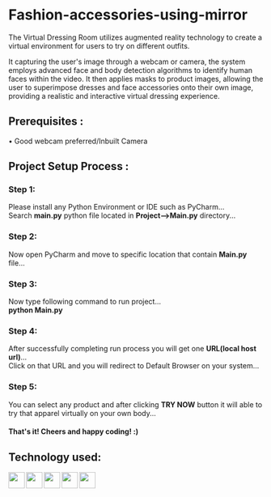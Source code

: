 # Fashion-accessories-using-mirror
The Virtual Dressing Room utilizes augmented reality technology to create a virtual environment for users to try on different outfits.

It capturing the user's image through a webcam or camera, the system employs advanced face and body detection algorithms to identify human faces within the video. It then applies masks to product images, allowing the user to superimpose dresses and face accessories onto their own image, providing a realistic and interactive virtual dressing experience.



<h2>Prerequisites :</h2>
• Good webcam preferred/Inbuilt Camera


<h2>Project Setup Process :</h2>

<h3>Step 1:</h3> 
Please install any Python Environment or IDE such as PyCharm...<br>
Search <b>main.py</b> python file located in <b>Project-->Main.py</b> directory...<br>

<h3>Step 2:</h3> 
Now open PyCharm and move to specific location that contain <b>Main.py</b> file...<br>

<h3>Step 3:</h3> 
Now type following command to run project...<br>
<b>python Main.py</b><br>

<h3>Step 4:</h3> 
After successfully completing run process you will get one <b>URL(local host url)</b>...<br>
Click on that URL and you will redirect to Default Browser on your system...<br>

<h3>Step 5:</h3> 
You can select any product and after clicking <b>TRY NOW</b> button it will able to try that apparel virtually on your own body...<br>

<h4>That's it! Cheers and happy coding! :)</h4>

<h2>Technology used: </h2>

<img align="left" height="32" width="32" src="https://user-images.githubusercontent.com/25181517/192158954-f88b5814-d510-4564-b285-dff7d6400dad.png" />

<img align="left" height="32" width="32" src="https://user-images.githubusercontent.com/25181517/183898674-75a4a1b1-f960-4ea9-abcb-637170a00a75.png" />

<img align="left" height="32" width="32" src="https://user-images.githubusercontent.com/25181517/117447155-6a868a00-af3d-11eb-9cfe-245df15c9f3f.png" />

<img align="left" height="32" width="32" width="32" src="https://user-images.githubusercontent.com/25181517/183423507-c056a6f9-1ba8-4312-a350-19bcbc5a8697.png" />

<img align="left" height="32" width="32" width="32" src="https://user-images.githubusercontent.com/25181517/183570228-6a040b9f-3ddf-47a2-a201-743121dac664.png" />


